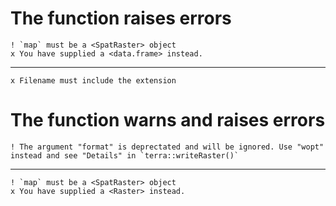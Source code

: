 # The function raises errors

    ! `map` must be a <SpatRaster> object
    x You have supplied a <data.frame> instead.

---

    x Filename must include the extension

# The function warns and raises errors

    ! The argument "format" is deprectated and will be ignored. Use "wopt" instead and see "Details" in `terra::writeRaster()`

---

    ! `map` must be a <SpatRaster> object
    x You have supplied a <Raster> instead.

